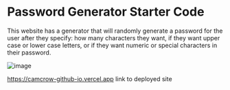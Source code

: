 # Password Generator Starter Code
This website has a generator that will randomly generate a password for the user after they specify: how many characters they want, if they want upper case or lower case letters, or if they want numeric or special characters in their password. 

![image](https://user-images.githubusercontent.com/119271255/209271222-a09a7247-02a9-49c1-aea2-0e91a68e9293.png)


https://camcrow-github-io.vercel.app   link to deployed site
